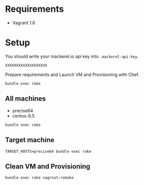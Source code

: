 # Requirements

- Vagrant 1.6

# Setup

You should write your mackerel.io api key into ```.mackerel-api-key```.

```.mackerel-api-key
XXXXXXXXXXXXXXXXXXX
```

Prepare requirements and Launch VM and Provisioning with Chef.

```shell
bundle exec rake
```

## All machines

- precise64
- centos-6.5

```shell
bundle exec rake
```

## Target machine

```shell
TARGET_HOSTS=precise64 bundle exec rake
```

## Clean VM and Provisioning

```shell
bundle exec rake vagrnat:remake
```

